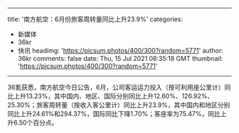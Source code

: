 
---
title: '南方航空：6月份旅客周转量同比上升23.9%'
categories: 
 - 新媒体
 - 36kr
 - 快讯
headimg: 'https://picsum.photos/400/300?random=5771'
author: 36kr
comments: false
date: Thu, 15 Jul 2021 08:35:18 GMT
thumbnail: 'https://picsum.photos/400/300?random=5771'
---

<div>   
36氪获悉，南方航空今日公告，6月，公司客运运力投入（按可利用座公里计）同比上升13.23%，其中国内、地区、国际分别同比上升12.60%、126.92%、25.30%；旅客周转量（按收入客公里计）同比上升23.9%，其中国内和地区分别同比上升24.61%和294.37%，国际同比下降1.70%；客座率为75.47%，同比上升6.50个百分点。  
</div>
            